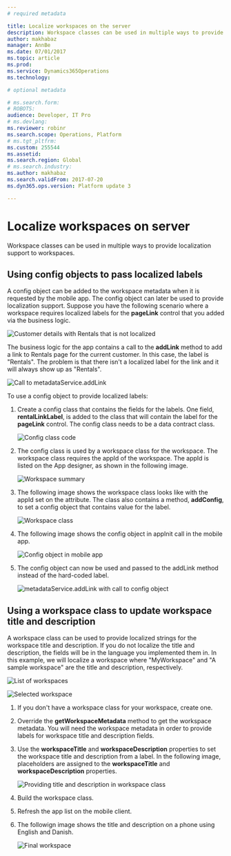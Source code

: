 ```yaml
---
# required metadata

title: Localize workspaces on the server
description: Workspace classes can be used in multiple ways to provide localization support to workspaces.
author: makhabaz
manager: AnnBe
ms.date: 07/01/2017
ms.topic: article
ms.prod: 
ms.service: Dynamics365Operations
ms.technology: 

# optional metadata

# ms.search.form: 
# ROBOTS: 
audience: Developer, IT Pro
# ms.devlang: 
ms.reviewer: robinr
ms.search.scope: Operations, Platform
# ms.tgt_pltfrm: 
ms.custom: 255544
ms.assetid: 
ms.search.region: Global
# ms.search.industry: 
ms.author: makhabaz
ms.search.validFrom: 2017-07-20
ms.dyn365.ops.version: Platform update 3

---
```


# Localize workspaces on server
Workspace classes can be used in multiple ways to provide localization support to workspaces.

## Using config objects to pass localized labels
A config object can be added to the workspace metadata when it is requested by the mobile app. The config object can later be used to provide localization support. Suppose you have the following scenario where a workspace requires localized labels for the **pageLink** control that you added via the business logic.

 ![Customer details with Rentals that is not localized](media/workspace-api/ConfigObjectsPage.png)

The business logic for the app contains a call to the **addLink** method to add a link to Rentals page for the current customer. In this case, the label is "Rentals". The problem is that there isn't a localized label for the link and it will always show up as "Rentals".

![Call to metadataService.addLink](media/workspace-api/ConfigObjectsBusinessLogicOriginal.png)


To use a config object to provide localized labels:

1. Create a config class that contains the fields for the labels. One field, **rentalLinkLabel**, is added to the class that will contain the label for the **pageLink** control. The config class needs to be a data contract class.

    ![Config class code](media/workspace-api/ConfigClass.png)

2. The config class is used by a workspace class for the workspace. The workspace class requires the appId of the workspace. The appId is listed on the App designer, as shown in the following image.

    ![Workspace summary](media/workspace-api/ConfigWorkspaceSummary.png)

3. The following image shows the workspace class looks like with the appId set on the attribute. The class also contains a method, **addConfig**, to set a config object that contains value for the label.

    ![Workspace class](media/workspace-api/ConfigWorkspace.png)

4. The following image shows the config object in appInit call in the mobile app.

    ![Config object in mobile app](media/workspace-api/ConfigClientSide.png)

5. The config object can now be used and passed to the addLink method instead of the hard-coded label.

    ![metadataService.addLink with call to config object](media/workspace-api/ConfigObjectsBusinessLogicFinal.png)

## Using a workspace class to update workspace title and description
A workspace class can be used to provide localized strings for the workspace title and description. If you do not localize the title and description, the fields will be in the language you implemented them in. In this example, we will localize a workspace where "MyWorkspace" and "A sample workspace" are the title and description, respectively.

![List of workspaces](media/workspace-api/LocalizeWorkspaceTitle.png) 

![Selected workspace](media/workspace-api/LocalizeWorkspaceOriginal.png)

1. If you don't have a workspace class for your workspace, create one.
1. Override the **getWorkspaceMetadata** method to get the workspace metadata. You will need the workspace metadata in order to provide labels for workspace title and description fields.
1. Use the **workspaceTitle** and **workspaceDescription**  properties to set the workspace title and description from a label. In the following image, placeholders are assigned to the **workspaceTitle** and **workspaceDescription**  properties.

    ![Providing title and description in workspace class](media/workspace-api/LocalizeWorkspaceClass.png)

1. Build the workspace class.
1. Refresh the app list on the mobile client.
1. The followign image shows the title and description on a phone using English and Danish.

    ![Final workspace](media/workspace-api/LocalizeWorkspaceFinal.png)

